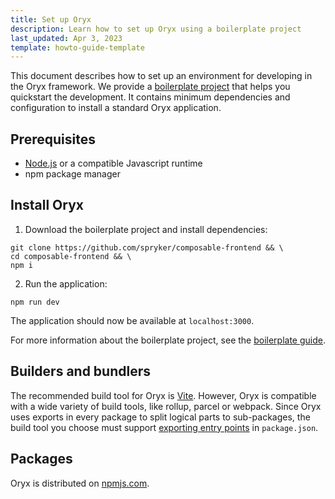 ```yaml
---
title: Set up Oryx
description: Learn how to set up Oryx using a boilerplate project
last_updated: Apr 3, 2023
template: howto-guide-template
---
```


This document describes how to set up an environment for developing in the Oryx framework. We provide a [boilerplate project](https://github.com/spryker/composable-frontend) that helps you quickstart the development. It contains minimum dependencies and configuration to install a standard Oryx application.

## Prerequisites

* [Node.js](https://nodejs.org/) or a compatible Javascript runtime
* npm package manager

## Install Oryx


1. Download the boilerplate project and install dependencies:

```shell
git clone https://github.com/spryker/composable-frontend && \
cd composable-frontend && \
npm i
```

2. Run the application:

```shell
npm run dev
```

The application should now be available at `localhost:3000`.

For more information about the boilerplate project, see the [boilerplate guide](./boilerplate.md).

## Builders and bundlers

The recommended build tool for Oryx is [Vite](https://vitejs.dev/). However, Oryx is compatible with a wide variety of build tools, like rollup, parcel or webpack. Since Oryx uses exports in every package to split logical parts to sub-packages, the build tool you choose must support [exporting entry points](https://nodejs.org/api/packages.html#package-entry-points) in `package.json`.

## Packages

Oryx is distributed on [npmjs.com](https://www.npmjs.com/org/spryker-oryx).  

